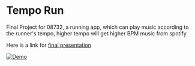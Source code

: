 # Tempo Run
Final Project for 08732, a running app, which can play music according to the runner's tempo, higher tempo will get higher BPM music from spotify


Here is a link for  [final presentation](https://www.dropbox.com/s/0sc7ru3djlm069m/08723M_Final%20PT_team9.pptx?dl=0)


[![Demo](http://img.youtube.com/vi/mPtsPoCE88Y/0.jpg)](http://www.youtube.com/watch?v=mPtsPoCE88Y)
